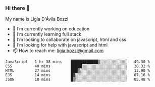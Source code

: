 ### Hi there 👋

My name is Lígia D'Ávila Bozzi

- 🔭 I’m currently working on education
- 🌱 I’m currently learning full stack
- 👯 I’m looking to collaborate on javascript, html and css
- 🤔 I’m looking for help with javascript and html
- 📫 How to reach me: ligia.bozzi@gmail.com

<!--START_SECTION:waka-->
```text
JavaScript   1 hr 38 mins    ████████████▒░░░░░░░░░░░░   49.30 % 
CSS          40 mins         █████░░░░░░░░░░░░░░░░░░░░   20.32 % 
HTML         27 mins         ███▒░░░░░░░░░░░░░░░░░░░░░   13.90 % 
EJS          14 mins         █▓░░░░░░░░░░░░░░░░░░░░░░░   07.16 % 
JSON         10 mins         █▒░░░░░░░░░░░░░░░░░░░░░░░   05.48 % 
```
<!--END_SECTION:waka-->

<!--
**ligiadavilabozzi/ligiadavilabozzi** is a ✨ _special_ ✨ repository because its `README.md` (this file) appears on your GitHub profile.
-->


